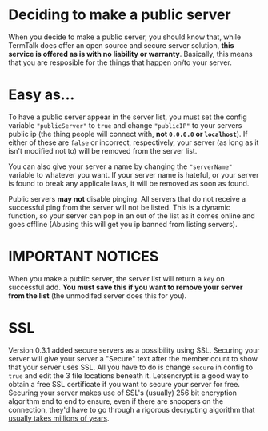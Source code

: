 # Deciding to make a public server

When you decide to make a public server, you should know that, while TermTalk does offer an open source and secure server solution, **this service is offered as is with no liability or warranty**. Basically, this means that you are resposible for the things that happen on/to your server.

# Easy as...

To have a public server appear in the server list, you must set the config variable `"publicServer"` to `true` and change `"publicIP"` to your servers public ip (the thing people will connect with, **not `0.0.0.0` or `localhost`**). If either of these are `false` or incorrect, respectively, your server (as long as it isn't modified not to) will be removed from the server list.

You can also give your server a name by changing the `"serverName"` variable to whatever you want. If your server name is hateful, or your server is found to break any applicale laws, it will be removed as soon as found.

Public servers **may not** disable pinging. All servers that do not receive a successful ping from the server will not be listed. This is a dynamic function, so your server can pop in an out of the list as it comes online and goes offline (Abusing this will get you ip banned from listing servers).

# IMPORTANT NOTICES

When you make a public server, the server list will return a `key` on successful add. **You must save this if you want to remove your server from the list** (the unmodifed server does this for you).

# SSL

Version 0.3.1 added secure servers as a possibility using SSL. Securing your server will give your server a "Secure" text after the member count to show that your server uses SSL. All you have to do is change `secure` in config to `true` and edit the 3 file locations beneath it. Letsencrypt is a good way to obtain a free SSL certificate if you want to secure your server for free. Securing your server makes use of SSL's (usually) 256 bit encryption algorithm end to end to ensure, even if there are snoopers on the connection, they'd have to go through a rigorous decrypting algorithm that [usually takes millions of years](https://www.digicert.com/blog/cost-crack-256-bit-ssl-encryption/).
